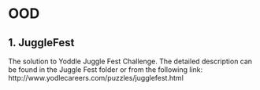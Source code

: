 # OOD
<h2>1. JuggleFest</h3>
<p>The solution to Yoddle Juggle Fest Challenge. The detailed description can be found in the Juggle Fest folder or from the following link: http://www.yodlecareers.com/puzzles/jugglefest.html</p>
